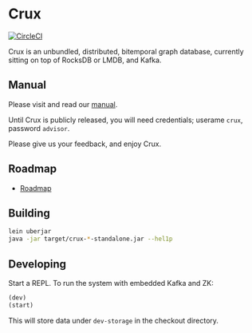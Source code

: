 # Crux

[![CircleCI](https://circleci.com/gh/juxt/crux.svg?style=svg&circle-token=867b84b6d1b4dfff332773f771457349529aee8b)](https://circleci.com/gh/juxt/crux)

Crux is an unbundled, distributed, bitemporal graph database, currently sitting on top of RocksDB or LMDB, and Kafka.

## Manual

Please visit and read our [manual](https://juxt.pro/crux/docs/index.html).

Until Crux is publicly released, you will need credentials; userame `crux`, password `advisor`.

Please give us your feedback, and enjoy Crux.

## Roadmap

+ [Roadmap](docs/roadmap.adoc)

## Building

``` sh
lein uberjar
java -jar target/crux-*-standalone.jar --hel1p
```

## Developing

Start a REPL. To run the system with embedded Kafka and ZK:

``` clojure
(dev)
(start)
```

This will store data under `dev-storage` in the checkout directory.
